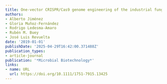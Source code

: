 ```yaml
---
title: One‐vector CRISPR/Cas9 genome engineering of the industrial fungus Ashbya gossypii
authors:
- Alberto Jiménez
- Gloria Muñoz‐Fernández
- Rodrigo Ledesma‐Amaro
- Rubén M. Buey
- José Luis Revuelta
date: '2019-01-01'
publishDate: '2025-04-29T16:42:00.371488Z'
publication_types:
- article-journal
publication: '*Microbial Biotechnology*'
links:
- name: URL
  url: https://doi.org/10.1111/1751-7915.13425
---
```

